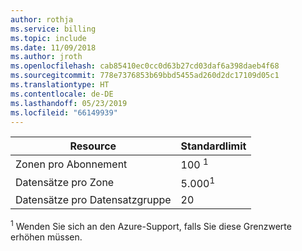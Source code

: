 ```yaml
---
author: rothja
ms.service: billing
ms.topic: include
ms.date: 11/09/2018
ms.author: jroth
ms.openlocfilehash: cab85410ec0cc0d63b27cd03daf6a398daeb4f68
ms.sourcegitcommit: 778e7376853b69bbd5455ad260d2dc17109d05c1
ms.translationtype: HT
ms.contentlocale: de-DE
ms.lasthandoff: 05/23/2019
ms.locfileid: "66149939"
---
```

| Resource | Standardlimit |
| --- | --- |
| Zonen pro Abonnement |100 <sup>1</sup> |
| Datensätze pro Zone |5.000<sup>1</sup> |
| Datensätze pro Datensatzgruppe |20 |

<sup>1</sup> Wenden Sie sich an den Azure-Support, falls Sie diese Grenzwerte erhöhen müssen.

